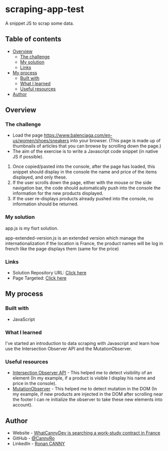 # scraping-app-test
A snippet JS to scrap some data.

## Table of contents

- [Overview](#overview)
  - [The challenge](#the-challenge)
  - [My solution](#my-solution)
  - [Links](#links)
- [My process](#my-process)
  - [Built with](#built-with)
  - [What I learned](#what-i-learned)
  - [Useful resources](#useful-resources)
- [Author](#author)

## Overview

### The challenge

- Load the page https://www.balenciaga.com/en-us/women/shoes/sneakers into your browser.
(This page is made up of thumbnails of articles that you can browse by scrolling down the page.)
- The aim of the exercise is to write a Javascript code snippet (in native JS if possible).
1) Once copied/pasted into the console, after the page has loaded, this snippet should display in the console the name and price of the items displayed, and only these.
2) If the user scrolls down the page, either with the mouse or the side navigation bar, the code should automatically push into the console the information for the new products displayed.
3) If the user re-displays products already pushed into the console, no information should be returned.

### My solution

app.js is my fisrt solution.

app-extended-version.js is an extended version which manage the internationalization
if the location is France, the product names will be log in french like the page displays them
(same for the price)

### Links

- Solution Repository URL: [Click here](https://github.com/CannyRo/scraping-app-test)
- Page Targeted: [Click here](https://www.balenciaga.com/en-us/women/shoes/sneakers)

## My process

### Built with

- JavaScript

### What I learned

I've started an introduction to data scraping with Javascript and learn how use the Intersection Observer API and the MutationObserver.

### Useful resources

- [Intersection Observer API](https://developer.mozilla.org/en-US/docs/Web/API/Intersection_Observer_API) - This helped me to detect visibility of an element (In my example, if a product is visible I display his name and price in the console).
- [MutationObserver](https://developer.mozilla.org/en-US/docs/Web/API/MutationObserver) - This helped me to detect mutation in the DOM (In my example, if new products are injected in the DOM after scrolling near the footer I can re initialize the observer to take these new elements into account).

## Author

- Website - [WhatCannyDev is searching a work-study contract in France](https://cannyro.github.io/hire_mr_canny/en)
- GitHub - [@CannyRo](https://github.com/CannyRo)
- LinkedIn - [Ronan CANNY](https://www.linkedin.com/in/ronan-canny-b29443277/)